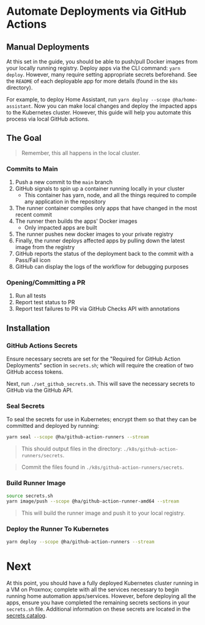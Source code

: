 # Automate Deployments via GitHub Actions

## Manual Deployments

At this set in the guide, you should be able to push/pull Docker images from your locally running registry. Deploy apps via the CLI command: `yarn deploy`. However, many require setting appropriate secrets beforehand. See the `README` of each deployable app for more details (found in the `k8s` directory).

For example, to deploy Home Assistant, run `yarn deploy --scope @ha/home-assistant`. Now you can make local changes and deploy the impacted apps to the Kubernetes cluster. However, this guide will help you automate this process via local GitHub actions.

## The Goal

> Remember, this all happens in the local cluster.

### Commits to Main

1. Push a new commit to the `main` branch
1. GitHub signals to spin up a container running locally in your cluster
   - This container has yarn, node, and all the things required to compile any application in the repository
1. The runner container compiles only apps that have changed in the most recent commit
1. The runner then builds the apps' Docker images
   - Only impacted apps are built
1. The runner pushes new docker images to your private registry
1. Finally, the runner deploys affected apps by pulling down the latest image from the registry
1. GitHub reports the status of the deployment back to the commit with a Pass/Fail icon
1. GitHub can display the logs of the workflow for debugging purposes

### Opening/Committing a PR

1. Run all tests
1. Report test status to PR
1. Report test failures to PR via GitHub Checks API with annotations

## Installation

### GitHub Actions Secrets

Ensure necessary secrets are set for the "Required for GitHub Action Deployments" section in `secrets.sh`; which will require the creation of two GitHub access tokens.

Next, run `./set_github_secrets.sh`. This will save the necessary secrets to GitHub via the GitHub API.

### Seal Secrets

To seal the secrets for use in Kubernetes; encrypt them so that they can be committed and deployed by running:

```bash
yarn seal --scope @ha/github-action-runners --stream
```

> This should output files in the directory: `./k8s/github-action-runners/secrets`.

> Commit the files found in `./k8s/github-action-runners/secrets`.

### Build Runner Image

```bash
source secrets.sh
yarn image/push --scope @ha/github-action-runner-amd64 --stream
```

> This will build the runner image and push it to your local registry.

### Deploy the Runner To Kubernetes

```bash
yarn deploy --scope @ha/github-action-runners --stream
```

# Next

At this point, you should have a fully deployed Kubernetes cluster running in a VM on Proxmox; complete with all the services necessary to begin running home automation apps/services. However, before deploying all the apps, ensure you have completed the remaining secrets sections in your `secrets.sh` file. Additional information on these secrets are located in the [secrets catalog](./05-installation-secrets-catalog.md).
